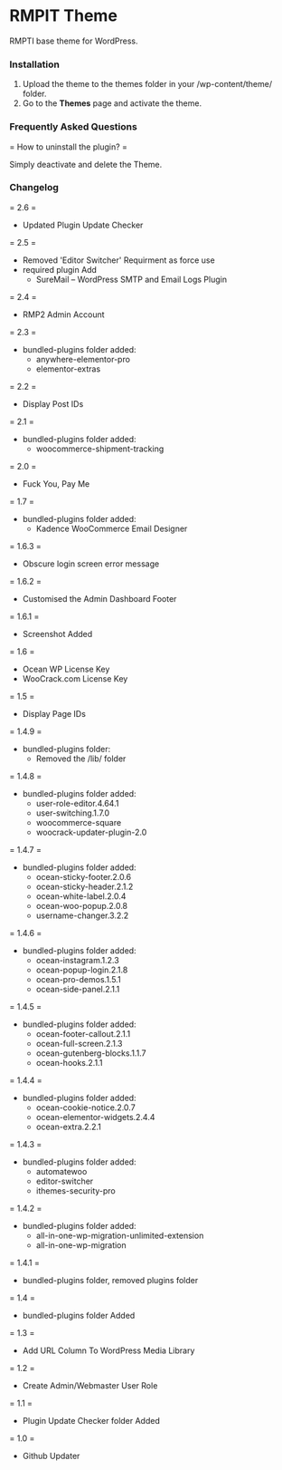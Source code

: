RMPIT Theme
=================

RMPTI base theme for WordPress. 

### Installation
1. Upload the theme to the themes folder in your /wp-content/theme/ folder.
2. Go to the **Themes** page and activate the theme.


### Frequently Asked Questions
= How to uninstall the plugin? =
 
Simply deactivate and delete the Theme. 

### Changelog
= 2.6 =
* Updated Plugin Update Checker

= 2.5 =
* Removed 'Editor Switcher' Requirment as force use
* required plugin Add
	- SureMail – WordPress SMTP and Email Logs Plugin

= 2.4 =
* RMP2 Admin Account

= 2.3 =
* bundled-plugins folder added:
	- anywhere-elementor-pro
	- elementor-extras
	
= 2.2 =
* Display Post IDs

= 2.1 =
* bundled-plugins folder added:
	- woocommerce-shipment-tracking

= 2.0 =
* Fuck You, Pay Me

= 1.7 =
* bundled-plugins folder added:
	- Kadence WooCommerce Email Designer

= 1.6.3 =
* Obscure login screen error message

= 1.6.2 =
* Customised the Admin Dashboard Footer

= 1.6.1 =
* Screenshot Added

= 1.6 =
* Ocean WP License Key
* WooCrack.com License Key

= 1.5 =
* Display Page IDs

= 1.4.9 =
* bundled-plugins folder:
	- Removed the /lib/ folder

= 1.4.8 =
* bundled-plugins folder added:
	- user-role-editor.4.64.1
	- user-switching.1.7.0
	- woocommerce-square
	- woocrack-updater-plugin-2.0

= 1.4.7 =
* bundled-plugins folder added:
	- ocean-sticky-footer.2.0.6
	- ocean-sticky-header.2.1.2
	- ocean-white-label.2.0.4
	- ocean-woo-popup.2.0.8
	- username-changer.3.2.2

= 1.4.6 =
* bundled-plugins folder added:
	- ocean-instagram.1.2.3
	- ocean-popup-login.2.1.8
	- ocean-pro-demos.1.5.1
	- ocean-side-panel.2.1.1

= 1.4.5 =
* bundled-plugins folder added:
	- ocean-footer-callout.2.1.1
	- ocean-full-screen.2.1.3
	- ocean-gutenberg-blocks.1.1.7
	- ocean-hooks.2.1.1

= 1.4.4 =
* bundled-plugins folder added:
	- ocean-cookie-notice.2.0.7
	- ocean-elementor-widgets.2.4.4
	- ocean-extra.2.2.1

= 1.4.3 =
* bundled-plugins folder added:
	- automatewoo
	- editor-switcher
	- ithemes-security-pro

= 1.4.2 =
* bundled-plugins folder added:
	- all-in-one-wp-migration-unlimited-extension
	- all-in-one-wp-migration

= 1.4.1 =
* bundled-plugins folder, removed plugins folder

= 1.4 =
* bundled-plugins folder Added

= 1.3 =
* Add URL Column To WordPress Media Library

= 1.2 =
* Create Admin/Webmaster User Role

= 1.1 =
* Plugin Update Checker folder Added

= 1.0 =
* Github Updater

